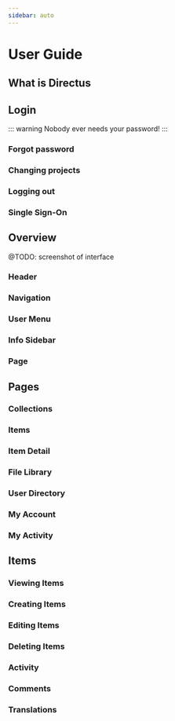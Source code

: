 ```yaml
---
sidebar: auto
---
```


# User Guide

## What is Directus

## Login

::: warning
Nobody ever needs your password!
:::

### Forgot password

### Changing projects

### Logging out

### Single Sign-On

## Overview

@TODO: screenshot of interface

### Header

### Navigation

### User Menu

### Info Sidebar

### Page

## Pages

### Collections

### Items

### Item Detail

### File Library

### User Directory

### My Account

### My Activity

## Items

### Viewing Items
### Creating Items
### Editing Items
### Deleting Items
### Activity
### Comments
### Translations
